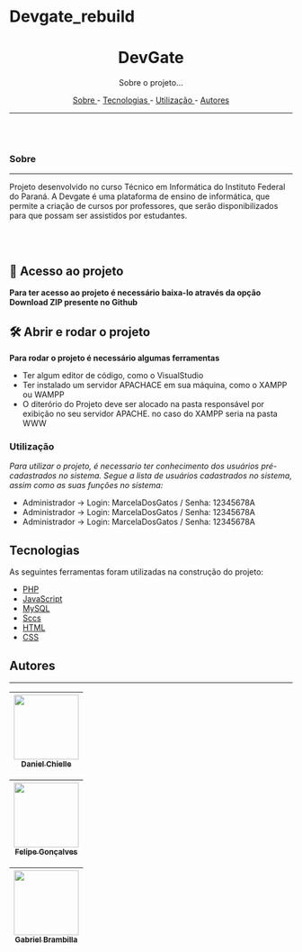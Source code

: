 ﻿# Devgate_rebuild
<h1 align="center"> DevGate </h1>

<p align="center"> Sobre o projeto... </p>

<p align="center">
    <a href="#sobre"> Sobre </a> -
    <a href="#tecnologias"> Tecnologias </a> -
    <a href="#utilização"> Utilização </a> -
    <a href="#autores"> Autores </a>
</p>

---

<br>


<br>

### Sobre
---
Projeto desenvolvido no curso Técnico em Informática do Instituto Federal do Paraná. A Devgate é uma plataforma de ensino de informática, que permite a criação de cursos por professores, que serão disponibilizados para que possam ser assistidos por estudantes.

<br> <br>

## 📁 Acesso ao projeto

**Para ter acesso ao projeto é necessário baixa-lo através da opção Download ZIP presente no Github**

## 🛠️ Abrir e rodar o projeto

**Para rodar o projeto é necessário algumas ferramentas**
<ul>
    <li> Ter algum editor de código, como o VisualStudio </li>
    <li> Ter instalado um servidor APACHACE em sua máquina, como o XAMPP ou WAMPP </li>
    <li> O diterório do Projeto deve ser alocado na pasta responsável por exibição no seu servidor APACHE. no caso do XAMPP seria na pasta WWW </li>
</ul>

### Utilização

*Para utilizar o projeto, é necessario ter conhecimento dos usuários pré-cadastrados no sistema. 
Segue a lista de usuários cadastrados no sistema, assim como as suas funções no sistema:*

<ul>
    <li>Administrador -> Login: MarcelaDosGatos / Senha: 12345678A </li>
    <li>Administrador -> Login: MarcelaDosGatos / Senha: 12345678A </li>
    <li>Administrador -> Login: MarcelaDosGatos / Senha: 12345678A </li>
</ul>

## Tecnologias  


As seguintes ferramentas foram utilizadas na construção do projeto:

 - [PHP](https://www.php.net/)
 - [JavaScript](https://www.javascript.com/)
 - [MySQL](https://www.mysql.com/)
 - [Sccs](https://sass-lang.com/)
 - [HTML](https://www.w3schools.com/html/)
 - [CSS](https://www.w3schools.com/Css/)

## Autores
---
[<img src="https://avatars.githubusercontent.com/u/55161486?s=400&v=4" width=115 > <br> <sub> Daniel Chielle </sub>](https://github.com/LeinadRPFI) |
| :---: |  

[<img src="https://avatars.githubusercontent.com/u/98662238?v=4" width=115 > <br> <sub> Felipe Gonçalves </sub>](https://github.com/FelipeSGoncalves) |
| :---: |  

[<img src="" width=115 > <br> <sub> Gabriel Brambilla </sub>](https://github.com/GabrielEduardoBrambilla) |
| :---: | 
